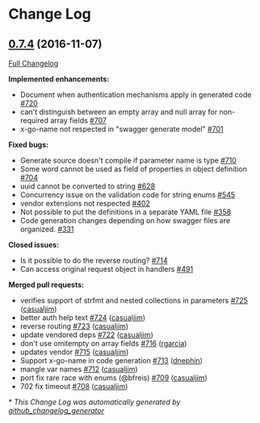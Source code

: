 # Change Log

## [0.7.4](https://github.com/ianchen0119/go-swagger/tree/0.7.4) (2016-11-07)
[Full Changelog](https://github.com/ianchen0119/go-swagger/compare/0.7.3...0.7.4)

**Implemented enhancements:**

- Document when authentication mechanisms apply in generated code [\#720](https://github.com/ianchen0119/go-swagger/issues/720)
- can't distinguish between an empty array and null array for non-required array fields [\#707](https://github.com/ianchen0119/go-swagger/issues/707)
- x-go-name not respected in "swagger generate model" [\#701](https://github.com/ianchen0119/go-swagger/issues/701)

**Fixed bugs:**

- Generate source doesn't compile if parameter name is type [\#710](https://github.com/ianchen0119/go-swagger/issues/710)
- Some word cannot be used as field of properties in object definition [\#704](https://github.com/ianchen0119/go-swagger/issues/704)
- uuid cannot be converted to string [\#628](https://github.com/ianchen0119/go-swagger/issues/628)
- Concurrency issue on the validation code for string enums [\#545](https://github.com/ianchen0119/go-swagger/issues/545)
- vendor extensions not respected [\#402](https://github.com/ianchen0119/go-swagger/issues/402)
- Not possible to put the definitions in a separate YAML file [\#358](https://github.com/ianchen0119/go-swagger/issues/358)
- Code generation changes depending on how swagger files are organized. [\#331](https://github.com/ianchen0119/go-swagger/issues/331)

**Closed issues:**

- Is it possible to do the reverse routing? [\#714](https://github.com/ianchen0119/go-swagger/issues/714)
- Can access original request object in handlers [\#491](https://github.com/ianchen0119/go-swagger/issues/491)

**Merged pull requests:**

- verifies support of strfmt and nested collections in parameters [\#725](https://github.com/ianchen0119/go-swagger/pull/725) ([casualjim](https://github.com/casualjim))
- better auth help text [\#724](https://github.com/ianchen0119/go-swagger/pull/724) ([casualjim](https://github.com/casualjim))
- reverse routing [\#723](https://github.com/ianchen0119/go-swagger/pull/723) ([casualjim](https://github.com/casualjim))
- update vendored deps [\#722](https://github.com/ianchen0119/go-swagger/pull/722) ([casualjim](https://github.com/casualjim))
- don't use omitempty on array fields [\#716](https://github.com/ianchen0119/go-swagger/pull/716) ([rgarcia](https://github.com/rgarcia))
- updates vendor [\#715](https://github.com/ianchen0119/go-swagger/pull/715) ([casualjim](https://github.com/casualjim))
- Support x-go-name in code generation [\#713](https://github.com/ianchen0119/go-swagger/pull/713) ([dnephin](https://github.com/dnephin))
- mangle var names [\#712](https://github.com/ianchen0119/go-swagger/pull/712) ([casualjim](https://github.com/casualjim))
- port fix rare race with enums \(@bfreis\) [\#709](https://github.com/ianchen0119/go-swagger/pull/709) ([casualjim](https://github.com/casualjim))
- 702 fix timeout [\#708](https://github.com/ianchen0119/go-swagger/pull/708) ([casualjim](https://github.com/casualjim))

\* *This Change Log was automatically generated by [github_changelog_generator](https://github.com/skywinder/Github-Changelog-Generator)*